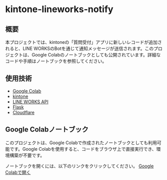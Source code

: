 # kintone-lineworks-notify
## 概要
本プロジェクトでは、kintoneの「質問受付」アプリに新しいレコードが追加されると、LINE WORKSのBotを通じて通知メッセージが送信されます。このプロジェクトは、Google Colabのノートブックとしても公開されています。詳細なコードや手順はノートブックを参照してください。

## 使用技術
- [Google Colab](https://colab.research.google.com/)
- [kintone](https://kintone.cybozu.co.jp/)
- [LINE WORKS API](https://developers.worksmobile.com/jp)
- [Flask](https://flask.palletsprojects.com/en/2.0.x/)
- [Cloudflare](https://www.cloudflare.com/)

## Google Colabノートブック
このプロジェクトは、Google Colabで作成されたノートブックとしても利用可能です。Google Colabを使用すると、コードをブラウザ上で直接実行でき、環境構築が不要です。

ノートブックを開くには、以下のリンクをクリックしてください。
[Google Colabで開く](https://colab.research.google.com/drive/1-snW3yD3m7w45Q2eM530gkVDHBGBQOAK?usp=sharing)
